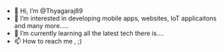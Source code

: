 - 👋 Hi, I’m @Thyagaraj89
- 👀 I’m interested in developing mobile apps, websites, IoT applicaitons and many more.....
- 🌱 I’m currently learning all the latest tech there is....
- 📫 How to reach me , ;)

<!---
Thyagaraj89/Thyagaraj89 is a ✨ special ✨ repository because its `README.md` (this file) appears on your GitHub profile.
You can click the Preview link to take a look at your changes.
--->
